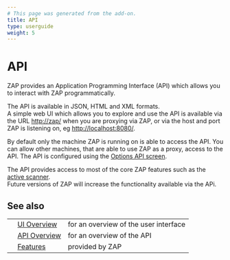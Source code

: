 ```yaml
---
# This page was generated from the add-on.
title: API
type: userguide
weight: 5
---
```


# API

ZAP provides an Application Programming Interface (API) which allows you to interact with ZAP programmatically.

The API is available in JSON, HTML and XML formats.  
A simple web UI which allows you to explore and use the API is available via the URL <http://zap/>
when you are proxying via ZAP, or via the host and port ZAP is listening on, eg
<http://localhost:8080/>.  

By default only the machine ZAP is running on is able to access the API. You can allow other machines, that are able to use ZAP
as a proxy, access to the API. The API is configured using the [Options API screen](/docs/desktop/ui/dialogs/options/api/).

The API provides access to most of the core ZAP features such as the
[active scanner](/docs/desktop/start/features/ascan/).  
Future versions of ZAP will increase the functionality available via the APi.

## See also

|   |                                           |                                       |
|---|-------------------------------------------|---------------------------------------|
|   | [UI Overview](/docs/desktop/ui/)          | for an overview of the user interface |
|   | [API Overview](/docs/api/#introduction)   | for an overview of the API            |
|   | [Features](/docs/desktop/start/features/) | provided by ZAP                       |
